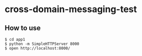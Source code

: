 # cross-domain-messaging-test

## How to use

```
$ cd app1
$ python -m SimpleHTTPServer 8000
$ open http://localhost:8000/
```
